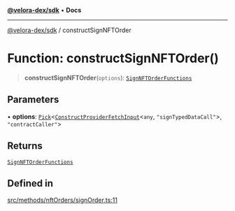 [**@velora-dex/sdk**](../README.md) • **Docs**

***

[@velora-dex/sdk](../globals.md) / constructSignNFTOrder

# Function: constructSignNFTOrder()

> **constructSignNFTOrder**(`options`): [`SignNFTOrderFunctions`](../type-aliases/SignNFTOrderFunctions.md)

## Parameters

• **options**: [`Pick`](../-internal-/type-aliases/Pick.md)\<[`ConstructProviderFetchInput`](../interfaces/ConstructProviderFetchInput.md)\<`any`, `"signTypedDataCall"`\>, `"contractCaller"`\>

## Returns

[`SignNFTOrderFunctions`](../type-aliases/SignNFTOrderFunctions.md)

## Defined in

[src/methods/nftOrders/signOrder.ts:11](https://github.com/VeloraDEX/sdk/blob/master/src/methods/nftOrders/signOrder.ts#L11)
